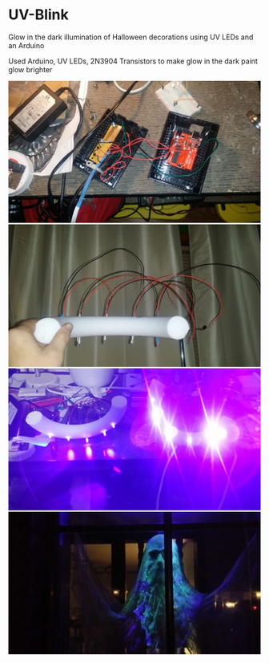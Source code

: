 # UV-Blink
Glow in the dark illumination of Halloween decorations using UV LEDs and an Arduino

Used Arduino, UV LEDs, 2N3904 Transistors to make glow in the dark paint glow brighter 

<img src="https://raw.githubusercontent.com/MrRedBeard/UV-Blink/master/1.jpg" />

<img src="https://raw.githubusercontent.com/MrRedBeard/UV-Blink/master/2.jpg" />

<img src="https://raw.githubusercontent.com/MrRedBeard/UV-Blink/master/3.jpg" />

<img src="https://raw.githubusercontent.com/MrRedBeard/UV-Blink/master/4.jpg" />
